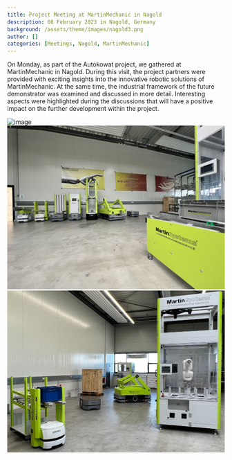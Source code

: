 ```yaml
---
title: Project Meeting at MartinMechanic in Nagold
description: 08 February 2023 in Nagold, Germany
background: /assets/theme/images/nagold3.png
author: []
categories: [Meetings, Nagold, MartinMechanic]
---
```


On Monday, as part of the Autokowat project, we gathered at MartinMechanic in Nagold. During this visit, the project partners were provided with exciting insights into the innovative robotic solutions of MartinMechanic. At the same time, the industrial framework of the future demonstrator was examined and discussed in more detail. Interesting aspects were highlighted during the discussions that will have a positive impact on the further development within the project.

![image](/assets/theme/images/nagold1.jpg)
![image](/assets/theme/images/nagold2.jpg)
![image](/assets/theme/images/nagold3.png)